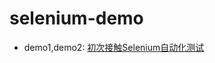 # selenium-demo

* demo1,demo2: [初次接触Selenium自动化测试][1]



  [1]: https://notemi.cn/initial-contact-selenium-automation-test.html